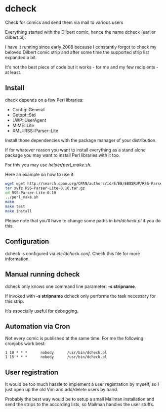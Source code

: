 dcheck
======

Check for comics and send them via mail to various users

Everything started with the Dilbert comic, hence the name dcheck (earlier dilbert.pl).

I have it running since early 2008 because I constantly forgot to check my beloved Dilbert comic strip and after some time the supported strip list expanded a bit.

It's not the best piece of code but it works - for me and my few recipients - at least.

Install
-------

dheck depends on a few Perl libraries:
* Config::General
* Getopt::Std
* LWP::UserAgent
* MIME::Lite
* XML::RSS::Parser::Lite

Install those dependencies with the package manager of your distribution.

If for whatever reason you want to install everything as a stand alone package you may want to install Perl libraries with it too.

For this you may use *helper/perl_make.sh*.

Here an example on how to use it:
```bash
wget wget http://search.cpan.org/CPAN/authors/id/E/EB/EBOSRUP/RSS-Parser-Lite-0.10.tar.gz
tar xvfz RSS-Parser-Lite-0.10.tar.gz
cd RSS-Parser-Lite-0.10
../perl_make.sh
make
make test
make install
```

Please note that you'll have to change some paths in *bin/dcheck.pl* if you do this.

Configuration
-------------

dcheck is configured via *etc/dcheck.conf*. Check this file for more information.

Manual running dcheck
---------------------

dcheck only knows one command line parameter: **-s stripname**.

If invoked with **-s stripname** dcheck only performs the task necessary for this strip.

It's especially useful for debugging.

Automation via Cron
-------------------

Not every comic is published at the same time. For me the following cronjobs work best:

```
1 10 * * *      nobody      /usr/bin/dcheck.pl
1 15 * * *      nobody      /usr/bin/dcheck.pl
```

User registration
-----------------

It would be too much hassle to implement a user registration by myself, so I just open up the old Vim and add/delete users by hand.

Probably the best way would be to setup a small Mailman installation and send the strips to the according lists, so Mailman handles the user stuffs.

